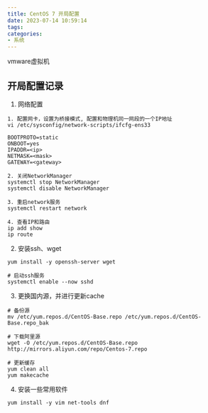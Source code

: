 ```yaml
---
title: CentOS 7 开局配置
date: 2023-07-14 10:59:14
tags:
categories:
- 系统
---
```


vmware虚拟机

## 开局配置记录

1. 网络配置

```
1. 配置网卡，设置为桥接模式, 配置和物理机同一网段的一个IP地址
vi /etc/sysconfig/network-scripts/ifcfg-ens33

BOOTPROTO=static
ONBOOT=yes
IPADDR=<ip>
NETMASK=<mask>
GATEWAY=<gateway>

2. 关闭NetworkManager
systemctl stop NetworkManager
systemctl disable NetworkManager

3. 重启network服务
systemctl restart network

4. 查看IP和路由
ip add show
ip route
```

2. 安装ssh、wget

```
yum install -y openssh-server wget

# 启动ssh服务
systemctl enable --now sshd
```

3. 更换国内源，并进行更新cache

```
# 备份源
mv /etc/yum.repos.d/CentOS-Base.repo /etc/yum.repos.d/CentOS-Base.repo_bak

# 下载阿里源
wget -O /etc/yum.repos.d/CentOS-Base.repo http://mirrors.aliyun.com/repo/Centos-7.repo

# 更新缓存
yum clean all
yum makecache
```

4. 安装一些常用软件

```
yum install -y vim net-tools dnf
```